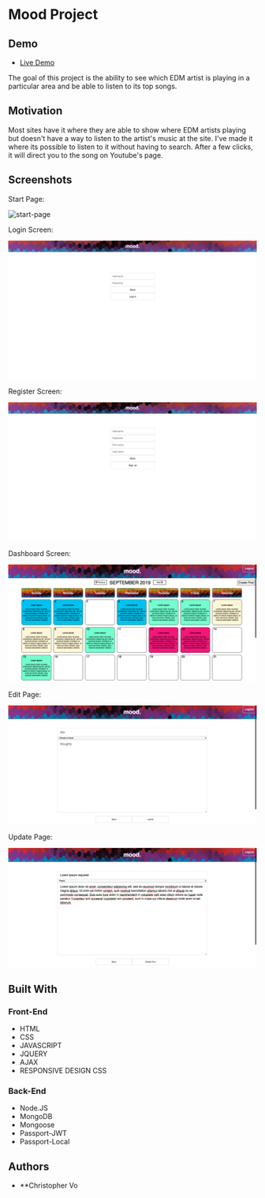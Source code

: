 # Mood Project

## Demo

- [Live Demo](https://infinite-island-27570.herokuapp.com/)

The goal of this project is the ability to see which EDM artist is playing in a particular area
and be able to listen to its top songs.

## Motivation

Most sites have it where they are able to show where EDM artists playing but doesn't have a way to listen 
to the artist's music at the site. I've made it where its possible to listen to it without having to search. 
After a few clicks, it will direct you to the song on Youtube's page.

## Screenshots

Start Page:

![start-page](screenshots/starter-page.jpg)

Login Screen:

![login screen](screenshots/login.png)

Register Screen:

![register](screenshots/register.png)

Dashboard Screen:

![dashboard](screenshots/dashboard.png)

Edit Page:

![edit](screenshots/edit.png)

Update Page:

![update](screenshots/update.png)
## Built With

### Front-End
* HTML
* CSS
* JAVASCRIPT
* JQUERY
* AJAX
* RESPONSIVE DESIGN CSS

### Back-End
* Node.JS
* MongoDB
* Mongoose
* Passport-JWT
* Passport-Local

## Authors

* **Christopher Vo
